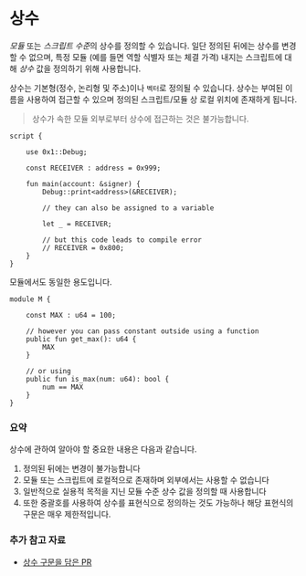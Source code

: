 # 상수

*모듈* 또는 *스크립트 수준*의 상수를 정의할 수 있습니다. 일단 정의된 뒤에는 상수를 변경할 수 없으며, 특정 모듈 (예를 들면 역할 식별자 또는 체결 가격) 내지는 스크립트에 대해 *상수* 값을 정의하기 위해 사용합니다. 

상수는 기본형(정수, 논리형 및 주소)이나 `벡터`로 정의될 수 있습니다. 상수는 부여된 이름을 사용하여 접근할 수 있으며 정의된 스크립트/모듈 상 로컬 위치에 존재하게 됩니다.

> 상수가 속한 모듈 외부로부터 상수에 접근하는 것은 불가능합니다.

```Move
script {

    use 0x1::Debug;

    const RECEIVER : address = 0x999;

    fun main(account: &signer) {
        Debug::print<address>(&RECEIVER);

        // they can also be assigned to a variable

        let _ = RECEIVER;

        // but this code leads to compile error
        // RECEIVER = 0x800;
    }
}
```

모듈에서도 동일한 용도입니다.

```Move
module M {

    const MAX : u64 = 100;

    // however you can pass constant outside using a function
    public fun get_max(): u64 {
        MAX
    }

    // or using
    public fun is_max(num: u64): bool {
        num == MAX
    }
}
```

### 요약

상수에 관하여 알아야 할 중요한 내용은 다음과 같습니다.

1.  정의된 뒤에는 변경이 불가능합니다
2.  모듈 또는 스크립트에 로컬적으로 존재하며 외부에서는 사용할 수 없습니다
3.  일반적으로 실용적 목적을 지닌 모듈 수준 상수 값을 정의할 때 사용합니다
4.  또한 중괄호를 사용하여 상수를 표현식으로 정의하는 것도 가능하나 해당 표현식의 구문은 매우 제한적입니다.

### 추가 참고 자료

- [상수 구문을 담은 PR](https://github.com/diem/diem/pull/4653)
